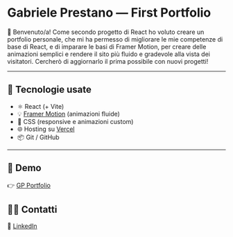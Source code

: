 # Gabriele Prestano — First Portfolio

👋 Benvenuto/a!
Come secondo progetto di React ho voluto creare un portfolio personale, che mi ha permesso di migliorare le mie competenze di base di React, e di imparare le basi di Framer Motion, per creare delle animazioni semplici e rendere il sito più fluido e gradevole alla vista dei visitatori. Cercherò di aggiornarlo il prima possibile con nuovi progetti!

---

## 🚀 Tecnologie usate

- ⚛️ React (+ Vite)
- 💡 [Framer Motion](https://motion.dev/) (animazioni fluide)
- 🔵 CSS (responsive e animazioni custom)
- 🌐 Hosting su [Vercel](https://vercel.com/)
- 📦 Git / GitHub

---

## 📱 Demo

👉 [GP Portfolio](https://gp-portfolio-kappa.vercel.app/)

## ✍🏻 Contatti

💼 [LinkedIn](http://linkedin.com/in/gabriele-prestano-70a346357)

